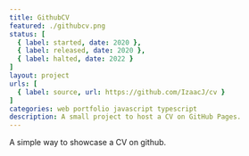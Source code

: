 ```yaml
---
title: GithubCV
featured: ./githubcv.png
status: [
  { label: started, date: 2020 },
  { label: released, date: 2020 },
  { label: halted, date: 2022 }
]
layout: project
urls: [
  { label: source, url: https://github.com/IzaacJ/cv }
]
categories: web portfolio javascript typescript
description: A small project to host a CV on GitHub Pages.
---
```

A simple way to showcase a CV on github.